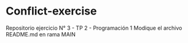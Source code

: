 # Conflict-exercise
Repositorio ejercicio N° 3 - TP 2 - Programación 1
Modique el archivo README.md en rama MAIN
